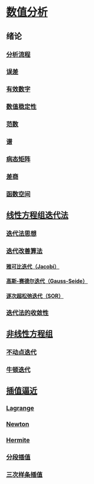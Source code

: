 <link rel='stylesheet' href='../../style/index.css'>
<script src='../../style/index.js'></script>

# [数值分析](../index.html)

## 绪论

### [分析流程](./Introduction/part1.html#分析流程)

### [误差](./Introduction/part1.html#误差)

### [有效数字](./Introduction/part1.html#有效数字)

### [数值稳定性](./Introduction/part1.html#数值稳定性)

### [范数](./Introduction/part2.html#范数)

### [谱](./Introduction/part2.html#谱)

### [病态矩阵](./Introduction/part2.html#病态矩阵)

### [差商](./Introduction/part2.html#差商)

### [函数空间](./Introduction/part2.html#函数空间)

## [线性方程组迭代法](./IterativeMethod.html)

### [迭代法思想](./IterativeMethod.html#迭代法思想)

### [迭代改善算法](./IterativeMethod.html#迭代改善算法)

#### [雅可比迭代（Jacobi）](./IterativeMethod.html#雅可比迭代jacobi)
#### [高斯-赛德尔迭代（Gauss-Seide）](./IterativeMethod.html#高斯-赛德尔迭代gauss-seide)
#### [逐次超松弛迭代（SOR）](./IterativeMethod.html#逐次超松弛迭代sor)

### [迭代法的收敛性](./IterativeMethod.html#迭代法的收敛性)

## [非线性方程组](./Non-linearEquation.html)

### [不动点迭代](./Non-linearEquation.html#不动点迭代)

### [牛顿迭代](./Non-linearEquation.html#牛顿迭代)

## [插值逼近](./Interpolation.html)

### [Lagrange](./Interpolation.html#拉格朗日lagrange插值)

### [Newton](./Interpolation.html#牛顿newton插值)

### [Hermite](./Interpolation.html#埃尔米特hermite插值)

### [分段插值](./Interpolation.html#分段插值)

### [三次样条插值](./Interpolation.html#三次样条插值)

<!--
## [第五章：数值微积分](./05-Calculus.html)

## [第六章：常微分方程的数值解法](./06-DifferentialEquation.html) -->
